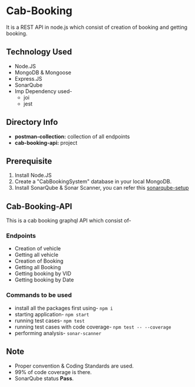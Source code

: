 # Cab-Booking

It is a REST API in node.js which consist of creation of booking and getting booking.  

## Technology Used  

* Node.JS
* MongoDB & Mongoose
* Express.JS
* SonarQube
* Imp Dependency used-
  * joi
  * jest

## Directory Info

* **postman-collection:** collection of all endpoints
* **cab-booking-api:** project

## Prerequisite

1. Install Node.JS
2. Create a "CabBookingSystem" database in your local MongoDB.
3. Install SonarQube & Sonar Scanner, you can refer this [sonarqube-setup](https://github.com/VikashChoudahry/sonarqube-setup)

## Cab-Booking-API

This is a cab booking graphql API which consist of-  

### Endpoints

* Creation of vehicle
* Getting all vehicle
* Creation of Booking
* Getting all Booking
* Getting booking by VID
* Getting booking by Date

### Commands to be used

* install all the packages first using- ` npm i `
* starting application- ` npm start `
* running test cases- ` npm test `
* running test cases with code coverage- ` npm test -- --coverage `
* performing analysis- ` sonar-scanner `

## Note

* Proper convention & Coding Standards are used.  
* 99% of code coverage is there.  
* SonarQube status **Pass**.
